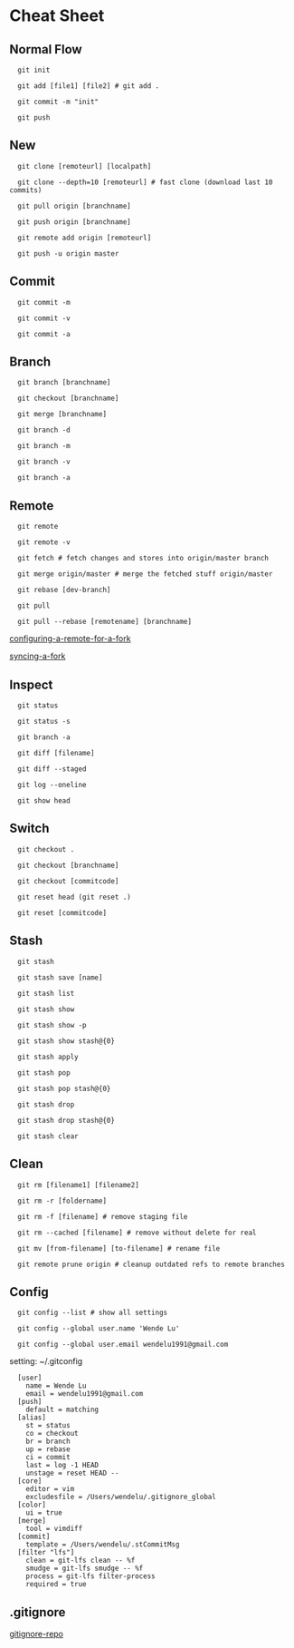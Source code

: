 # Cheat Sheet

## Normal Flow

````
  git init

  git add [file1] [file2] # git add .

  git commit -m "init"

  git push
````

## New

````
  git clone [remoteurl] [localpath]

  git clone --depth=10 [remoteurl] # fast clone (download last 10 commits)

  git pull origin [branchname]

  git push origin [branchname]

  git remote add origin [remoteurl]

  git push -u origin master
````

## Commit

````
  git commit -m

  git commit -v

  git commit -a
````

## Branch

````
  git branch [branchname]

  git checkout [branchname]

  git merge [branchname]

  git branch -d

  git branch -m

  git branch -v

  git branch -a
````

## Remote

````
  git remote

  git remote -v

  git fetch # fetch changes and stores into origin/master branch

  git merge origin/master # merge the fetched stuff origin/master

  git rebase [dev-branch]

  git pull

  git pull --rebase [remotename] [branchname]
````

[configuring-a-remote-for-a-fork](https://help.github.com/articles/configuring-a-remote-for-a-fork/)

[syncing-a-fork](https://help.github.com/articles/syncing-a-fork/)

## Inspect

````
  git status

  git status -s

  git branch -a

  git diff [filename]

  git diff --staged

  git log --oneline

  git show head
````

## Switch

````
  git checkout .

  git checkout [branchname]

  git checkout [commitcode]

  git reset head (git reset .)

  git reset [commitcode]
````

## Stash

````
  git stash

  git stash save [name]

  git stash list

  git stash show

  git stash show -p

  git stash show stash@{0}

  git stash apply

  git stash pop

  git stash pop stash@{0}

  git stash drop

  git stash drop stash@{0}

  git stash clear
````

## Clean

````
  git rm [filename1] [filename2]

  git rm -r [foldername]

  git rm -f [filename] # remove staging file

  git rm --cached [filename] # remove without delete for real

  git mv [from-filename] [to-filename] # rename file

  git remote prune origin # cleanup outdated refs to remote branches
````

## Config

````
  git config --list # show all settings

  git config --global user.name 'Wende Lu'

  git config --global user.email wendelu1991@gmail.com
````

setting: ~/.gitconfig
````
  [user]
    name = Wende Lu
    email = wendelu1991@gmail.com
  [push]
    default = matching
  [alias]
    st = status
    co = checkout
    br = branch
    up = rebase
    ci = commit
    last = log -1 HEAD
    unstage = reset HEAD --
  [core]
    editor = vim
    excludesfile = /Users/wendelu/.gitignore_global
  [color]
    ui = true
  [merge]
    tool = vimdiff
  [commit]
    template = /Users/wendelu/.stCommitMsg
  [filter "lfs"]
    clean = git-lfs clean -- %f
    smudge = git-lfs smudge -- %f
    process = git-lfs filter-process
    required = true
````

## .gitignore

[gitignore-repo](https://github.com/github/gitignore)


